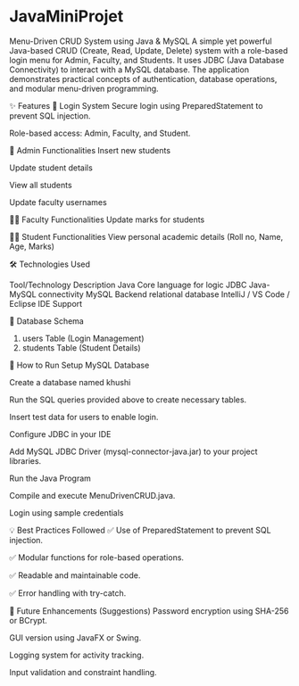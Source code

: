 # JavaMiniProjet
Menu-Driven CRUD System using Java & MySQL
A simple yet powerful Java-based CRUD (Create, Read, Update, Delete) system with a role-based login menu for Admin, Faculty, and Students. It uses JDBC (Java Database Connectivity) to interact with a MySQL database. The application demonstrates practical concepts of authentication, database operations, and modular menu-driven programming.

✨ Features
🔐 Login System
Secure login using PreparedStatement to prevent SQL injection.

Role-based access: Admin, Faculty, and Student.

👤 Admin Functionalities
Insert new students

Update student details

View all students

Update faculty usernames

👨‍🏫 Faculty Functionalities
Update marks for students

👨‍🎓 Student Functionalities
View personal academic details (Roll no, Name, Age, Marks)


🛠️ Technologies Used

Tool/Technology	Description
Java	Core language for logic
JDBC	Java-MySQL connectivity
MySQL	Backend relational database
IntelliJ / VS Code / Eclipse	IDE Support


🧩 Database Schema
1. users Table (Login Management)
2. students Table (Student Details)

🚀 How to Run
Setup MySQL Database

Create a database named khushi

Run the SQL queries provided above to create necessary tables.

Insert test data for users to enable login.

Configure JDBC in your IDE

Add MySQL JDBC Driver (mysql-connector-java.jar) to your project libraries.

Run the Java Program

Compile and execute MenuDrivenCRUD.java.

Login using sample credentials


💡 Best Practices Followed
✅ Use of PreparedStatement to prevent SQL injection.

✅ Modular functions for role-based operations.

✅ Readable and maintainable code.

✅ Error handling with try-catch.

📌 Future Enhancements (Suggestions)
Password encryption using SHA-256 or BCrypt.

GUI version using JavaFX or Swing.

Logging system for activity tracking.

Input validation and constraint handling.
